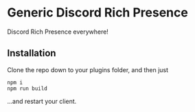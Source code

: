 # Generic Discord Rich Presence
Discord Rich Presence everywhere!

## Installation
Clone the repo down to your plugins folder, and then just
```
npm i
npm run build
```
...and restart your client.

